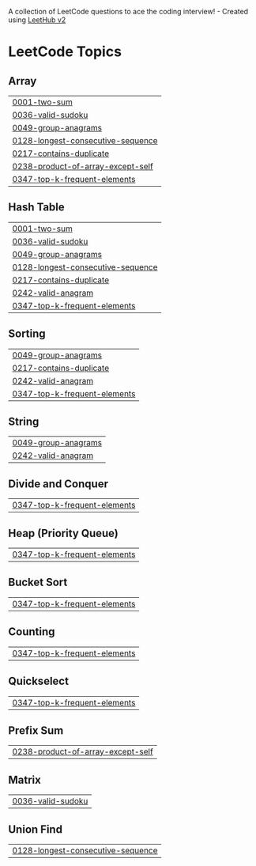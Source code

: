 A collection of LeetCode questions to ace the coding interview! - Created using [LeetHub v2](https://github.com/arunbhardwaj/LeetHub-2.0)
<!---LeetCode Topics Start-->
# LeetCode Topics
## Array
|  |
| ------- |
| [0001-two-sum](https://github.com/avnisinngh/Leetcode-Python/tree/master/0001-two-sum) |
| [0036-valid-sudoku](https://github.com/avnisinngh/Leetcode-Python/tree/master/0036-valid-sudoku) |
| [0049-group-anagrams](https://github.com/avnisinngh/Leetcode-Python/tree/master/0049-group-anagrams) |
| [0128-longest-consecutive-sequence](https://github.com/avnisinngh/Leetcode-Python/tree/master/0128-longest-consecutive-sequence) |
| [0217-contains-duplicate](https://github.com/avnisinngh/Leetcode-Python/tree/master/0217-contains-duplicate) |
| [0238-product-of-array-except-self](https://github.com/avnisinngh/Leetcode-Python/tree/master/0238-product-of-array-except-self) |
| [0347-top-k-frequent-elements](https://github.com/avnisinngh/Leetcode-Python/tree/master/0347-top-k-frequent-elements) |
## Hash Table
|  |
| ------- |
| [0001-two-sum](https://github.com/avnisinngh/Leetcode-Python/tree/master/0001-two-sum) |
| [0036-valid-sudoku](https://github.com/avnisinngh/Leetcode-Python/tree/master/0036-valid-sudoku) |
| [0049-group-anagrams](https://github.com/avnisinngh/Leetcode-Python/tree/master/0049-group-anagrams) |
| [0128-longest-consecutive-sequence](https://github.com/avnisinngh/Leetcode-Python/tree/master/0128-longest-consecutive-sequence) |
| [0217-contains-duplicate](https://github.com/avnisinngh/Leetcode-Python/tree/master/0217-contains-duplicate) |
| [0242-valid-anagram](https://github.com/avnisinngh/Leetcode-Python/tree/master/0242-valid-anagram) |
| [0347-top-k-frequent-elements](https://github.com/avnisinngh/Leetcode-Python/tree/master/0347-top-k-frequent-elements) |
## Sorting
|  |
| ------- |
| [0049-group-anagrams](https://github.com/avnisinngh/Leetcode-Python/tree/master/0049-group-anagrams) |
| [0217-contains-duplicate](https://github.com/avnisinngh/Leetcode-Python/tree/master/0217-contains-duplicate) |
| [0242-valid-anagram](https://github.com/avnisinngh/Leetcode-Python/tree/master/0242-valid-anagram) |
| [0347-top-k-frequent-elements](https://github.com/avnisinngh/Leetcode-Python/tree/master/0347-top-k-frequent-elements) |
## String
|  |
| ------- |
| [0049-group-anagrams](https://github.com/avnisinngh/Leetcode-Python/tree/master/0049-group-anagrams) |
| [0242-valid-anagram](https://github.com/avnisinngh/Leetcode-Python/tree/master/0242-valid-anagram) |
## Divide and Conquer
|  |
| ------- |
| [0347-top-k-frequent-elements](https://github.com/avnisinngh/Leetcode-Python/tree/master/0347-top-k-frequent-elements) |
## Heap (Priority Queue)
|  |
| ------- |
| [0347-top-k-frequent-elements](https://github.com/avnisinngh/Leetcode-Python/tree/master/0347-top-k-frequent-elements) |
## Bucket Sort
|  |
| ------- |
| [0347-top-k-frequent-elements](https://github.com/avnisinngh/Leetcode-Python/tree/master/0347-top-k-frequent-elements) |
## Counting
|  |
| ------- |
| [0347-top-k-frequent-elements](https://github.com/avnisinngh/Leetcode-Python/tree/master/0347-top-k-frequent-elements) |
## Quickselect
|  |
| ------- |
| [0347-top-k-frequent-elements](https://github.com/avnisinngh/Leetcode-Python/tree/master/0347-top-k-frequent-elements) |
## Prefix Sum
|  |
| ------- |
| [0238-product-of-array-except-self](https://github.com/avnisinngh/Leetcode-Python/tree/master/0238-product-of-array-except-self) |
## Matrix
|  |
| ------- |
| [0036-valid-sudoku](https://github.com/avnisinngh/Leetcode-Python/tree/master/0036-valid-sudoku) |
## Union Find
|  |
| ------- |
| [0128-longest-consecutive-sequence](https://github.com/avnisinngh/Leetcode-Python/tree/master/0128-longest-consecutive-sequence) |
<!---LeetCode Topics End-->